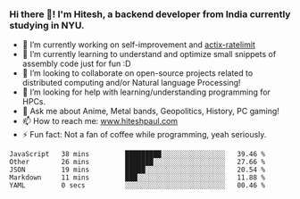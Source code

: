 ### Hi there 👋! I'm Hitesh, a backend developer from India currently studying in NYU.

- 🔭 I’m currently working on self-improvement and [actix-ratelimit](https://github.com/TerminalWitchcraft/actix-ratelimit)
- 🌱 I’m currently learning to understand and optimize small snippets of assembly code just for fun :D 
- 👯 I’m looking to collaborate on open-source projects related to distributed computing and/or Natural language Processing!
- 🤔 I’m looking for help with learning/understanding programming for HPCs.
- 💬 Ask me about Anime, Metal bands, Geopolitics, History, PC gaming!
- 📫 How to reach me: www.hiteshpaul.com
- ⚡ Fun fact: Not a fan of coffee while programming, yeah seriously.

<!--START_SECTION:waka-->
```text
JavaScript   38 mins         █████████░░░░░░░░░░░░░░░░   39.46 % 
Other        26 mins         ███████░░░░░░░░░░░░░░░░░░   27.66 % 
JSON         19 mins         █████░░░░░░░░░░░░░░░░░░░░   20.54 % 
Markdown     11 mins         ███░░░░░░░░░░░░░░░░░░░░░░   11.88 % 
YAML         0 secs          ░░░░░░░░░░░░░░░░░░░░░░░░░   00.46 %
```
<!--END_SECTION:waka-->

<!--
**TerminalWitchcraft/TerminalWitchcraft** is a ✨ _special_ ✨ repository because its `README.md` (this file) appears on your GitHub profile.

Here are some ideas to get you started:

- 🔭 I’m currently working on ...
- 🌱 I’m currently learning ...
- 👯 I’m looking to collaborate on ...
- 🤔 I’m looking for help with ...
- 💬 Ask me about ...
- 📫 How to reach me: ...
- 😄 Pronouns: ...
- ⚡ Fun fact: ...
-->
